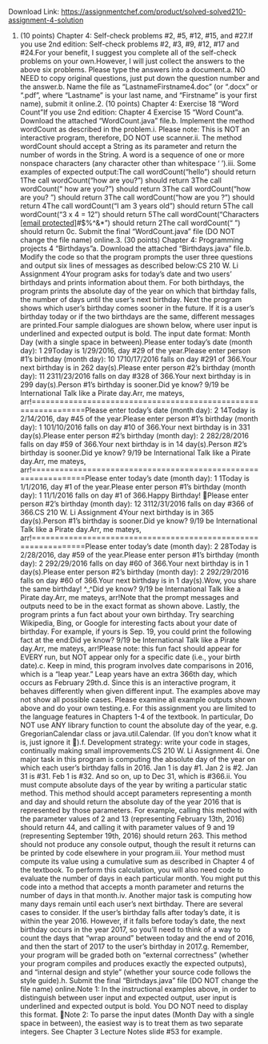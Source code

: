 Download Link: https://assignmentchef.com/product/solved-solved210-assignment-4-solution
<br>
1. (10 points) Chapter 4: Self-check problems #2, #5, #12, #15, and #27.If you use 2nd edition: Self-check problems #2, #3, #9, #12, #17 and #24.For your benefit, I suggest you complete all of the self-check problems on your own.However, I will just collect the answers to the above six problems. Please type the answers into a document.a. NO NEED to copy original questions, just put down the question number and the answer.b. Name the file as “LastnameFirstname4.doc” (or “.docx” or “.pdf”, where “Lastname” is your last name, and “Firstname” is your first name), submit it online.2. (10 points) Chapter 4: Exercise 18 “Word Count”If you use 2nd edition: Chapter 4 Exercise 15 “Word Count”a. Download the attached “WordCount.java” file.b. Implement the method wordCount as described in the problem.i. Please note: This is NOT an interactive program, therefore, DO NOT use scanner.ii. The method wordCount should accept a String as its parameter and return the number of words in the String. A word is a sequence of one or more nonspace characters (any character other than whitespace ‘ ’).iii. Some examples of expected output:The call wordCount(“hello”) should return 1The call wordCount(“how are you?”) should return 3The call wordCount(“ how are you?”) should return 3The call wordCount(“how are you? ”) should return 3The call wordCount(“how are you ?”) should return 4The call wordCount(“I am 3 years old”) should return 5The call wordCount(“3 x 4 = 12”) should return 5The call wordCount(“Characters <a href="/cdn-cgi/l/email-protection" class="__cf_email__" data-cfemail="705130">[email protected]</a>#$%^&amp;*”) should return 2The call wordCount(“ ”) should return 0c. Submit the final “WordCount.java” file (DO NOT change the file name) online.3. (30 points) Chapter 4: Programming projects 4 “Birthdays”a. Download the attached “Birthdays.java” file.b. Modify the code so that the program prompts the user three questions and output six lines of messages as described below:CS 210 W. Li Assignment 4Your program asks for today’s date and two users’ birthdays and prints information about them. For both birthdays, the program prints the absolute day of the year on which that birthday falls, the number of days until the user’s next birthday. Next the program shows which user’s birthday comes sooner in the future. If it is a user’s birthday today or if the two birthdays are the same, different messages are printed.Four sample dialogues are shown below, where user input is underlined and expected output is bold. The input date format: Month Day (with a single space in between).Please enter today’s date (month day): 1 29Today is 1/29/2016, day #29 of the year.Please enter person #1’s birthday (month day): 10 1710/17/2016 falls on day #291 of 366.Your next birthday is in 262 day(s).Please enter person #2’s birthday (month day): 11 2311/23/2016 falls on day #328 of 366.Your next birthday is in 299 day(s).Person #1’s birthday is sooner.Did ye know? 9/19 be International Talk like a Pirate day.Arr, me mateys, arr!===============================================================Please enter today’s date (month day): 2 14Today is 2/14/2016, day #45 of the year.Please enter person #1’s birthday (month day): 1 101/10/2016 falls on day #10 of 366.Your next birthday is in 331 day(s).Please enter person #2’s birthday (month day): 2 282/28/2016 falls on day #59 of 366.Your next birthday is in 14 day(s).Person #2’s birthday is sooner.Did ye know? 9/19 be International Talk like a Pirate day.Arr, me mateys, arr!===============================================================Please enter today’s date (month day): 1 1Today is 1/1/2016, day #1 of the year.Please enter person #1’s birthday (month day): 1 11/1/2016 falls on day #1 of 366.Happy Birthday! &#x1f642;Please enter person #2’s birthday (month day): 12 3112/31/2016 falls on day #366 of 366.CS 210 W. Li Assignment 4Your next birthday is in 365 day(s).Person #1’s birthday is sooner.Did ye know? 9/19 be International Talk like a Pirate day.Arr, me mateys, arr!===============================================================Please enter today’s date (month day): 2 28Today is 2/28/2016, day #59 of the year.Please enter person #1’s birthday (month day): 2 292/29/2016 falls on day #60 of 366.Your next birthday is in 1 day(s).Please enter person #2’s birthday (month day): 2 292/29/2016 falls on day #60 of 366.Your next birthday is in 1 day(s).Wow, you share the same birthday! ^_^Did ye know? 9/19 be International Talk like a Pirate day.Arr, me mateys, arr!Note that the prompt messages and outputs need to be in the exact format as shown above. Lastly, the program prints a fun fact about your own birthday. Try searching Wikipedia, Bing, or Google for interesting facts about your date of birthday. For example, if yours is Sep. 19, you could print the following fact at the end:Did ye know? 9/19 be International Talk like a Pirate day.Arr, me mateys, arr!Please note: this fun fact should appear for EVERY run, but NOT appear only for a specific date (i.e., your birth date).c. Keep in mind, this program involves date comparisons in 2016, which is a “leap year.” Leap years have an extra 366th day, which occurs as February 29th.d. Since this is an interactive program, it behaves differently when given different input. The examples above may not show all possible cases. Please examine all example outputs shown above and do your own testing.e. For this assignment you are limited to the language features in Chapters 1-4 of the textbook. In particular, Do NOT use ANY library function to count the absolute day of the year, e.g. GregorianCalendar class or java.util.Calendar. (If you don’t know what it is, just ignore it ).f. Development strategy: write your code in stages, continually making small improvements.CS 210 W. Li Assignment 4i. One major task in this program is computing the absolute day of the year on which each user’s birthday falls in 2016. Jan 1 is day #1. Jan 2 is #2. Jan 31 is #31. Feb 1 is #32. And so on, up to Dec 31, which is #366.ii. You must compute absolute days of the year by writing a particular static method. This method should accept parameters representing a month and day and should return the absolute day of the year 2016 that is represented by those parameters. For example, calling this method with the parameter values of 2 and 13 (representing February 13th, 2016) should return 44, and calling it with parameter values of 9 and 19 (representing September 19th, 2016) should return 263. This method should not produce any console output, though the result it returns can be printed by code elsewhere in your program.iii. Your method must compute its value using a cumulative sum as described in Chapter 4 of the textbook. To perform this calculation, you will also need code to evaluate the number of days in each particular month. You might put this code into a method that accepts a month parameter and returns the number of days in that month.iv. Another major task is computing how many days remain until each user’s next birthday. There are several cases to consider. If the user’s birthday falls after today’s date, it is within the year 2016. However, if it falls before today’s date, the next birthday occurs in the year 2017, so you’ll need to think of a way to count the days that “wrap around” between today and the end of 2016, and then the start of 2017 to the user’s birthday in 2017.g. Remember, your program will be graded both on “external correctness” (whether your program compiles and produces exactly the expected outputs), and “internal design and style” (whether your source code follows the style guide).h. Submit the final “Birthdays.java” file (DO NOT change the file name) online.Note 1: In the instructional examples above, in order to distinguish between user input and expected output, user input is underlined and expected output is bold. You DO NOT need to display this format. Note 2: To parse the input dates (Month Day with a single space in between), the easiest way is to treat them as two separate integers. See Chapter 3 Lecture Notes slide #53 for example.